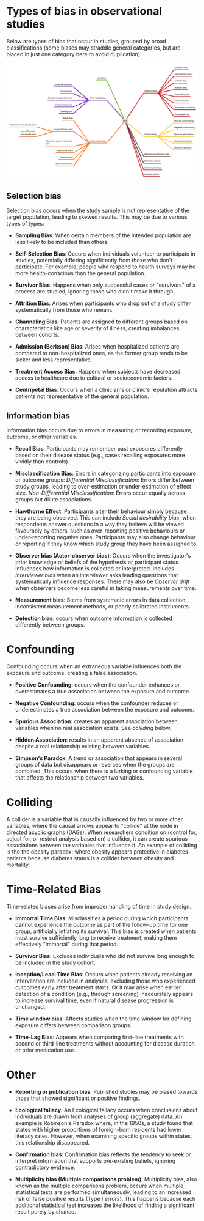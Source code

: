 # Types of bias in observational studies

Below are types of bias that occur in studies, grouped by broad classifications (some biases may straddle general categories, but are placed in just one category here to avoid duplication).

![](bias_mindmap.png)

## Selection bias

Selection bias occurs when the study sample is not representative of the target population, leading to skewed results. This may be due to various types of types:

* **Sampling Bias**: When certain members of the intended population are less likely to be included than others.

* **Self-Selection Bias**: Occurs when individuals volunteer to participate in studies, potentially differing significantly from those who don't participate. For example, people who respond to health surveys may be more health-conscious than the general population.

* **Survivor Bias**: Happens when only successful cases or "survivors" of a process are studied, ignoring those who didn't make it through.

* **Attrition Bias**: Arises when participants who drop out of a study differ systematically from those who remain.

* **Channeling Bias**: Patients are assigned to different groups based on characteristics like age or severity of illness, creating imbalances between cohorts.

* **Admission (Berkson) Bias**: Arises when hospitalized patients are compared to non-hospitalized ones, as the former group tends to be sicker and less representative.

* **Treatment Access Bias**: Happens when subjects have decreased access to healthcare due to cultural or socioeconomic factors.

* **Centripetal Bias**: Occurs when a clinician's or clinic's reputation attracts patients not representative of the general population.

## Information bias

Information bias occurs due to errors in measuring or recording exposure, outcome, or other variables.

* **Recall Bias**: Participants may remember past exposures differently based on their disease status (e.g., cases recalling exposures more vividly than controls).

* **Misclassification Bias**: Errors in categorizing participants into exposure or outcome groups: *Differential Misclassification*: Errors differ between study groups, leading to over-estimation or under-estimation of effect size. *Non-Differential Misclassification*: Errors occur equally across groups but dilute associations.

* **Hawthorne Effect**: Participants alter their behaviour simply because they are being observed. This can include *Social desirability bias*, when respondents answer questions in a way they believe will be viewed favourably by others, such as over-reporting positive behaviours or under-reporting negative ones. Participants may also change behaviour or reporting if they know which study group they have been assigned to.

* **Observer bias (Actor-observer bias)**: Occurs when the investigator's prior knowledge or beliefs of the hypothesis or participant status influences how information is collected or interpreted.  Includes *interviewer bias* when an interviewer asks leading questions that systematically influence responses. There may also be *Observer drift* when observers become less careful in taking measurements over time.

* **Measurement bias**: Stems from systematic errors in data collection, inconsistent measurement methods, or poorly calibrated instruments.

* **Detection bias**: occurs when outcome information is collected differently between groups.

# Confounding

Confounding occurs when an extraneous variable influences both the exposure and outcome, creating a false association.

* **Positive Confounding**: occurs when the confounder enhances or overestimates a true association between the exposure and outcome.

* **Negative Confounding**: occurs when the confounder reduces or underestimates a true association between the exposure and outcome.

* **Spurious Association**: creates an apparent association between variables when no real association exists. See *colliding* below.

* **Hidden Association**: results in an apparent absence of association despite a real relationship existing between variables.

* **Simpson's Paradox**: A trend or association that appears in several groups of data but disappears or reverses when the groups are combined. This occurs when there is a lurking or confounding variable that affects the relationship between two variables.

# Colliding

A collider is a variable that is causally influenced by two or more other variables, where the causal arrows appear to "collide" at the node in directed acyclic graphs (DAGs). When researchers condition on (control for, adjust for, or restrict analysis based on) a collider, it can create spurious associations between the variables that influence it.  An example of colliding is the the obesity paradox: where obesity appears protective in diabetes patients because diabetes status is a collider between obesity and mortality.

# Time-Related Bias

Time-related biases arise from improper handling of time in study design.

* **Immortal Time Bias**: Misclassifies a period during which participants cannot experience the outcome as part of the follow-up time for one group, artificially inflating its survival. This bias is created when patients must survive sufficiently long to receive treatment, making them effectively "immortal" during that period.

* **Survivor Bias**: Excludes individuals who did not survive long enough to be included in the study cohort.

* **Inception/Lead-Time Bias**: Occurs when patients already receiving an intervention are included in analyses, excluding those who experienced outcomes early after treatment starts. Or it may arise when earlier detection of a condition (e.g., through screening) inaccurately appears to increase survival time, even if natural disease progression is unchanged.

* **Time window bias**: Affects studies when the time window for defining exposure differs between comparison groups.

* **Time-Lag Bias**: Appears when comparing first-line treatments with second or third-line treatments without accounting for disease duration or prior medication use.

# Other

* **Reporting or publication bias**: Published studies may be biased towards those that showed significant or positive findings.

* **Ecological fallacy**: An Ecological fallacy occurs when conclusions about individuals are drawn from analyses of group (aggregate) data. An example is Robinson's Paradox where, in the 1950s, a study found that states with higher proportions of foreign-born residents had lower literacy rates. However, when examining specific groups within states, this relationship disappeared.

* **Confirmation bias**: Confirmation bias reflects the tendency to seek or interpret information that supports pre-existing beliefs, ignoring contradictory evidence.

* **Multiplicity bias (Multiple comparisons problem)**: Multiplicity bias, also known as the multiple comparisons problem, occurs when multiple statistical tests are performed simultaneously, leading to an increased risk of false positive results (Type I errors). This happens because each additional statistical test increases the likelihood of finding a significant result purely by chance.

























